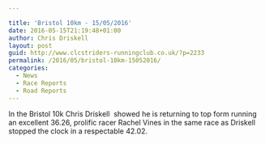 ```yaml
---

title: 'Bristol 10km - 15/05/2016'
date: 2016-05-15T21:19:48+01:00
author: Chris Driskell
layout: post
guid: http://www.clcstriders-runningclub.co.uk/?p=2233
permalink: /2016/05/bristol-10km-15052016/
categories:
  - News
  - Race Reports
  - Road Reports
---
```

In the Bristol 10k Chris Driskell  showed he is returning to top form running an excellent 36.26, prolific racer Rachel Vines in the same race as Driskell stopped the clock in a respectable 42.02.